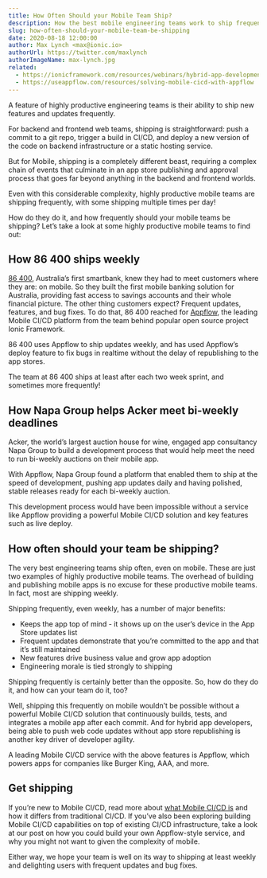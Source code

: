 ```yaml
---
title: How Often Should your Mobile Team Ship?
description: How the best mobile engineering teams work to ship frequently and drive growth
slug: how-often-should-your-mobile-team-be-shipping
date: 2020-08-18 12:00:00
author: Max Lynch <max@ionic.io>
authorUrl: https://twitter.com/maxlynch
authorImageName: max-lynch.jpg
related:
  - https://ionicframework.com/resources/webinars/hybrid-app-development-redefined
  - https://useappflow.com/resources/solving-mobile-cicd-with-appflow
---
```


A feature of highly productive engineering teams is their ability to ship new features and updates frequently.

For backend and frontend web teams, shipping is straightforward: push a commit to a git repo, trigger a build in CI/CD, and deploy a new version of the code on backend infrastructure or a static hosting service.

But for Mobile, shipping is a completely different beast, requiring a complex chain of events that culminate in an app store publishing and approval process that goes far beyond anything in the backend and frontend worlds.

Even with this considerable complexity, highly productive mobile teams are shipping frequently, with some shipping multiple times per day!

How do they do it, and how frequently should your mobile teams be shipping? Let’s take a look at some highly productive mobile teams to find out:

<!--more-->

## How 86 400 ships weekly

[86 400](https://www.86400.com.au/), Australia’s first smartbank, knew they had to meet customers where they are: on mobile. So they built the first mobile banking solution for Australia, providing fast access to savings accounts and their whole financial picture. The other thing customers expect? Frequent updates, features, and bug fixes. To do that, 86 400 reached for [Appflow](https://useappflow.com/), the leading Mobile CI/CD platform from the team behind popular open source project Ionic Framework.

86 400 uses Appflow to ship updates weekly, and has used Appflow’s deploy feature to fix bugs in realtime without the delay of republishing to the app stores.

The team at 86 400 ships at least after each two week sprint, and sometimes more frequently!

## How Napa Group helps Acker meet bi-weekly deadlines

Acker, the world’s largest auction house for wine, engaged app consultancy Napa Group to build a development process that would help meet the need to run bi-weekly auctions on their mobile app.

With Appflow, Napa Group found a platform that enabled them to ship at the speed of development, pushing app updates daily and having polished, stable releases ready for each bi-weekly auction.

This development process would have been impossible without a service like Appflow providing a powerful Mobile CI/CD solution and key features such as live deploy.

## How often should your team be shipping?

The very best engineering teams ship often, even on mobile. These are just two examples of highly productive mobile teams. The overhead of building and publishing mobile apps is no excuse for these productive mobile teams. In fact, most are shipping weekly.

Shipping frequently, even weekly, has a number of major benefits:

* Keeps the app top of mind - it shows up on the user’s device in the App Store updates list
* Frequent updates demonstrate that you’re committed to the app and that it’s still maintained
* New features drive business value and grow app adoption
* Engineering morale is tied strongly to shipping

Shipping frequently is certainly better than the opposite. So, how do they do it, and how can your team do it, too?

Well, shipping this frequently on mobile wouldn’t be possible without a powerful Mobile CI/CD solution that continuously builds, tests, and integrates a mobile app after each commit. And for hybrid app developers, being able to push web code updates without app store republishing is another key driver of developer agility.

A leading Mobile CI/CD service with the above features is Appflow, which powers apps for companies like Burger King, AAA, and more.

## Get shipping

If you’re new to Mobile CI/CD, read more about [what Mobile CI/CD is](/blog/what-is-mobile-ci-cd) and how it differs from traditional CI/CD. If you’ve also been exploring building Mobile CI/CD capabilities on top of existing CI/CD infrastructure, take a look at our post on how you could build your own Appflow-style service, and why you might not want to given the complexity of mobile.

Either way, we hope your team is well on its way to shipping at least weekly and delighting users with frequent updates and bug fixes.
